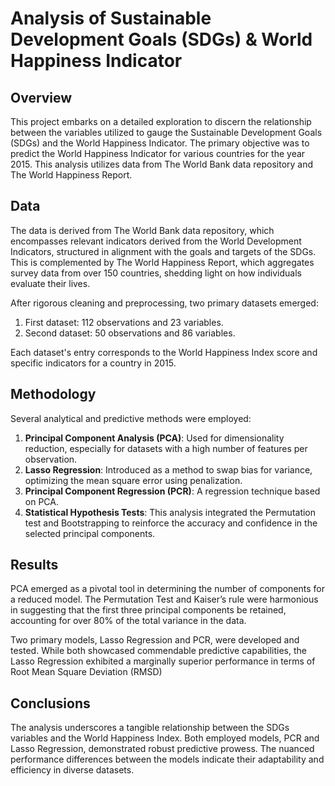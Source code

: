 # Analysis of Sustainable Development Goals (SDGs) & World Happiness Indicator

## Overview

This project embarks on a detailed exploration to discern the relationship between the variables utilized to gauge the Sustainable Development Goals (SDGs) and the World Happiness Indicator. The primary objective was to predict the World Happiness Indicator for various countries for the year 2015. This analysis utilizes data from The World Bank data repository and The World Happiness Report.

## Data

The data is derived from The World Bank data repository, which encompasses relevant indicators derived from the World Development Indicators, structured in alignment with the goals and targets of the SDGs. This is complemented by The World Happiness Report, which aggregates survey data from over 150 countries, shedding light on how individuals evaluate their lives. 

After rigorous cleaning and preprocessing, two primary datasets emerged:
1. First dataset: 112 observations and 23 variables.
2. Second dataset: 50 observations and 86 variables.

Each dataset's entry corresponds to the World Happiness Index score and specific indicators for a country in 2015.

## Methodology

Several analytical and predictive methods were employed:

1. **Principal Component Analysis (PCA)**: Used for dimensionality reduction, especially for datasets with a high number of features per observation. 
2. **Lasso Regression**: Introduced as a method to swap bias for variance, optimizing the mean square error using penalization.
3. **Principal Component Regression (PCR)**: A regression technique based on PCA.
4. **Statistical Hypothesis Tests**: This analysis integrated the Permutation test and Bootstrapping to reinforce the accuracy and confidence in the selected principal components.

## Results

PCA emerged as a pivotal tool in determining the number of components for a reduced model. The Permutation Test and Kaiser’s rule were harmonious in suggesting that the first three principal components be retained, accounting for over 80% of the total variance in the data.

Two primary models, Lasso Regression and PCR, were developed and tested. While both showcased commendable predictive capabilities, the Lasso Regression exhibited a marginally superior performance in terms of Root Mean Square Deviation (RMSD)
## Conclusions

The analysis underscores a tangible relationship between the SDGs variables and the World Happiness Index. Both employed models, PCR and Lasso Regression, demonstrated robust predictive prowess. The nuanced performance differences between the models indicate their adaptability and efficiency in diverse datasets.
